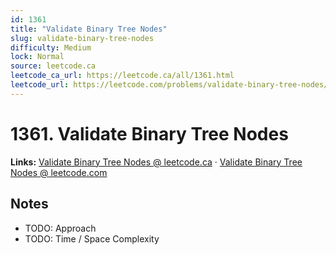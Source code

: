 ```yaml
--- 
id: 1361
title: "Validate Binary Tree Nodes"
slug: validate-binary-tree-nodes
difficulty: Medium
lock: Normal
source: leetcode.ca
leetcode_ca_url: https://leetcode.ca/all/1361.html
leetcode_url: https://leetcode.com/problems/validate-binary-tree-nodes/
---
```


# 1361. Validate Binary Tree Nodes

**Links:** [Validate Binary Tree Nodes @ leetcode.ca](https://leetcode.ca/all/1361.html) · [Validate Binary Tree Nodes @ leetcode.com](https://leetcode.com/problems/validate-binary-tree-nodes/)

## Notes
- TODO: Approach
- TODO: Time / Space Complexity
